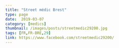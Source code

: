```yaml
---
title: "Street médic Brest"
type: page
date:  2019-03-07
category: [medics]
thumbnail: /images/posts/streetmedic29200.jpg
tags: [FR,FR-BRE,29]
link: https://www.facebook.com/streetmedic29200/
---
```

